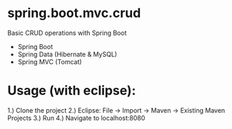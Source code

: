 # spring.boot.mvc.crud
Basic CRUD operations with Spring Boot

* Spring Boot
* Spring Data (Hibernate & MySQL)
* Spring MVC (Tomcat)

# Usage (with eclipse):
  1.) Clone the project
  2.) Eclipse: File -> Import -> Maven -> Existing Maven Projects
  3.) Run
  4.) Navigate to localhost:8080
